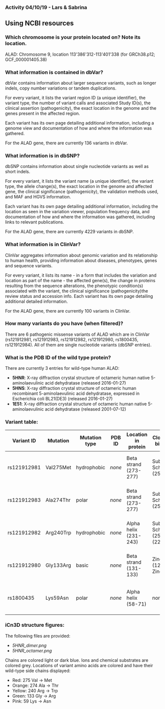 ### Activity 04/10/19 - Lars & Sabrina

## Using NCBI resources

### Which chromosome is your protein located on? Note its location.

ALAD: Chromosome 9, location 113'386'312-113'401'338 (for GRCh38.p12; GCF_000001405.38)


### What information is contained in dbVar?

dbVar contains information about larger sequence variants, such as longer indels, copy number variations or tandem duplications.

For every variant, it lists the variant region ID (a unique identifier), the variant type, the number of variant calls and associated Study ID(s), the clinical assertion (pathogenicity), the exact location in the genome and the genes present in the affected region.

Each variant has its own page detailing additional information, including a genome view and documentation of how and where the information was gathered.

For the ALAD gene, there are currently 136 variants in dbVar.


### What information is in dbSNP?

dbSNP contains information about single nucleotide variants as well as short indels.

For every variant, it lists the variant name (a unique identifier), the variant type, the allele change(s), the exact location in the genome and affected gene, the clinical significance (pathogenicity), the validation methods used, and MAF and HGVS information.

Each variant has its own page detailing additional information, including the location as seen in the variation viewer, population frequency data, and documentation of how and where the information was gathered, including links to relevant publications.

For the ALAD gene, there are currently 4229 variants in dbSNP.


### What information is in ClinVar?

ClinVar aggregates information about genomic variation and its relationship to human health, providing information about diseases, phenotypes, genes and sequence variants.

For every variant, it lists its name - in a form that includes the variation and location as part of the name - the affected gene(s), the change in proteins resulting from the sequence alterations, the phenotypic condition(s) associated with the variant, the clinical significance (pathogenicity)the review status and accession info. Each variant has its own page detailing additional detailed information.

For the ALAD gene, there are currently 100 variants in ClinVar.


### How many variants do you have (when filtered)?

There are 6 pathogenic missense variants of ALAD which are in ClinVar (rs121912981, rs121912983, rs121912982, rs121912980, rs1800435, rs121912984). All of them are single nucleotide variants (dbSNP entries).


### What is the PDB ID of the wild type protein?

There are currently 3 entries for wild-type human ALAD:
* __5HNR__: X-ray diffraction crystal structure of octameric human native 5-aminolaevulinic acid dehydratase (released 2016-01-27)
* __5HNS__: X-ray diffraction crystal structure of octameric human recombinant 5-aminolaevulinic acid dehydratase, expressed in Escherichia coli BL21(DE3) (released 2016-01-27)
* __1E51__: X-ray diffraction crystal structure of octameric human native 5-aminolaevulinic acid dehydratase (released 2001-07-12)


### Variant table:

|Variant ID|Mutation|Mutation type|PDB ID|Location in protein|Close active or binding sites|Polyphen 2 score|Prediction about impact|
|----------|-------------|------|-------|---------|-------|--------------|-------|
|rs121912981|Val275Met|hydrophobic|_none_|Beta strand (273-277)|Substrate Schiff-base (252)|0.997 (sens. 0.41 spec. 0.98)|Probably damaging|
|rs121912983|Ala274Thr|polar|_none_|Beta strand (273-277)|Substrate Schiff-base (252)|1.000 (sens. 0.00 spec. 1.00)|Probably damaging|
|rs121912982|Arg240Trp|hydrophobic|_none_|Alpha helix (231-243)|Substrate Schiff-base (252), Zinc 2 (223)|1.000 (sens. 0.00 spec. 1.00)|Probably damaging|
|rs121912980|Gly133Arg|basic|_none_|Beta strand (131-133)|Zinc 1 catalytic (122,124,132), Zinc 2 (131)|1.000 (sens. 0.00 spec. 1.00)|Probably damaging|
|rs1800435|Lys59Asn|polar|_none_|Alpha helix (58-71)|none|0.000 (sens. 1.00 spec. 0.00)|benign|
    

### iCn3D structure figures:

The following files are provided:
* _5HNR_dimer.png_
* _5HNR_octamer.png_

Chains are colored light or dark blue.
Ions and chemical substrates are colored grey.
Locations of variant amino acids are colored and have their wild-type side chains displayed:
* Red: 275 Val → Met
* Orange: 274 Ala → Thr
* Yellow: 240 Arg → Trp
* Green: 133 Gly → Arg
* Pink: 59 Lys → Asn
